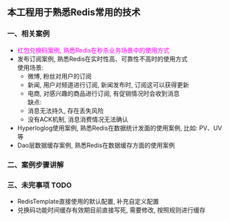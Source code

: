 ## 本工程用于熟悉Redis常用的技术
### 一、相关案例
- <font color="#ff00ff">红包兑换码案例, 熟悉Redis在秒杀业务场景中的使用方式</font>
- 发布订阅案例, 熟悉Redis在实时性高、可靠性不高时的使用方式
    <br/>使用场景:
    - 微博, 粉丝对用户的订阅
    - 新闻, 用户对频道进行订阅, 新闻发布时, 订阅这可以获得更新
    - 电商, 对感兴趣的商品进行订阅, 有促销情况时会收到消息
<br/>缺点:
    - 消息无法持久, 存在丢失风险
    - 没有ACK机制, 消息消费情况无法确认
- Hyperloglog使用案例, 熟悉Redis在数据统计发面的使用案例, 比如: PV、UV等
- Dao层数据缓存案例, 熟悉Redis在数据缓存方面的使用案例

### 二、案例步骤讲解

### 三、未完事项 TODO
- RedisTemplate直接使用的默认配置, 补充自定义配置
- 兑换码功能时间缓存有效期目前直接写死, 需要修改, 按照规则进行缓存
